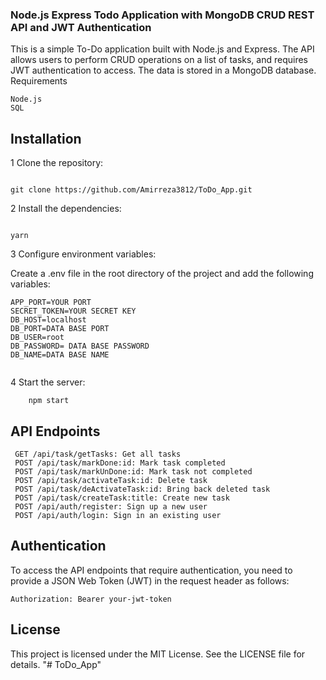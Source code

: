 ### Node.js Express Todo Application with MongoDB CRUD REST API and JWT Authentication

This is a simple To-Do application built with Node.js and Express. The API allows users to perform CRUD operations on a list of tasks, and requires JWT authentication to access. The data is stored in a MongoDB database.
Requirements

    Node.js
    SQL

## Installation

1 Clone the repository:

```

git clone https://github.com/Amirreza3812/ToDo_App.git

```

2 Install the dependencies:

```

yarn
```

3 Configure environment variables:

Create a .env file in the root directory of the project and add the following variables:

```
APP_PORT=YOUR PORT
SECRET_TOKEN=YOUR SECRET KEY
DB_HOST=localhost
DB_PORT=DATA BASE PORT
DB_USER=root
DB_PASSWORD= DATA BASE PASSWORD
DB_NAME=DATA BASE NAME


```

4 Start the server:

```
    npm start
```

## API Endpoints

```
 GET /api/task/getTasks: Get all tasks
 POST /api/task/markDone:id: Mark task completed
 POST /api/task/markUnDone:id: Mark task not completed
 POST /api/task/activateTask:id: Delete task
 POST /api/task/deActivateTask:id: Bring back deleted task
 POST /api/task/createTask:title: Create new task
 POST /api/auth/register: Sign up a new user
 POST /api/auth/login: Sign in an existing user
```

## Authentication

To access the API endpoints that require authentication, you need to provide a JSON Web Token (JWT) in the request header as follows:

```
Authorization: Bearer your-jwt-token
```

## License

This project is licensed under the MIT License. See the LICENSE file for details.
"# ToDo_App"
